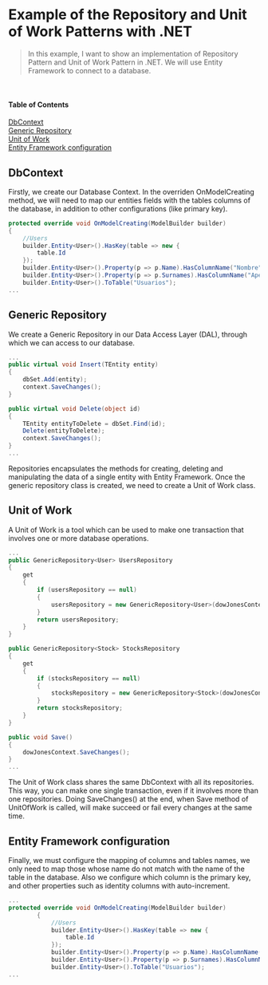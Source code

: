 # Example of the Repository and Unit of Work Patterns with .NET

> In this example, I want to show an implementation of Repository Pattern and Unit of Work Pattern in .NET. We will use Entity Framework to connect to a database.
<br/>


#### Table of Contents
[DbContext](#dbContext)<br/>
[Generic Repository](#generic-repository)<br/>
[Unit of Work](#unit-of-work)<br/>
[Entity Framework configuration](#entity-framework-configuration)
<br/>

## DbContext

Firstly, we create our Database Context.
In the overriden OnModelCreating method, we will need to map our entities fields with the tables columns of the database, in addition to other configurations (like primary key).

```c#
protected override void OnModelCreating(ModelBuilder builder)
{
    //Users
    builder.Entity<User>().HasKey(table => new {
        table.Id
    });
    builder.Entity<User>().Property(p => p.Name).HasColumnName("Nombre");
    builder.Entity<User>().Property(p => p.Surnames).HasColumnName("Apellidos");
    builder.Entity<User>().ToTable("Usuarios");
...
```

## Generic Repository

We create a Generic Repository in our Data Access Layer (DAL), through which we can access to our database.

```c#
...
public virtual void Insert(TEntity entity)
{
    dbSet.Add(entity);
    context.SaveChanges();
}

public virtual void Delete(object id)
{
    TEntity entityToDelete = dbSet.Find(id);
    Delete(entityToDelete);
    context.SaveChanges();
}
...
```
 
Repositories encapsulates the methods for creating, deleting and manipulating the data of a single entity with Entity Framework.
Once the generic repository class is created, we need to create a Unit of Work class.

## Unit of Work

A Unit of Work is a tool which can be used to make one transaction that involves one or more database operations.

```c#
...
public GenericRepository<User> UsersRepository
{
    get
    {
        if (usersRepository == null)
        {
            usersRepository = new GenericRepository<User>(dowJonesContext);
        }
        return usersRepository;
    }
}

public GenericRepository<Stock> StocksRepository
{
    get
    {
        if (stocksRepository == null)
        {
            stocksRepository = new GenericRepository<Stock>(dowJonesContext);
        }
        return stocksRepository;
    }
}

public void Save()
{
    dowJonesContext.SaveChanges();
}
...
```

The Unit of Work class shares the same DbContext with all its repositories. This way, you can make one single transaction, even if it involves more than one repositories. Doing SaveChanges() at the end, when Save method of UnitOfWork is called, will make succeed or fail every changes at the same time.

## Entity Framework configuration

Finally, we must configure the mapping of columns and tables names, we only need to map those whose name do not match with the name of the table in the database.
Also we configure which column is the primary key, and other properties such as identity columns with auto-increment.

```c#
...
protected override void OnModelCreating(ModelBuilder builder)
        {
            //Users
            builder.Entity<User>().HasKey(table => new {
                table.Id
            });
            builder.Entity<User>().Property(p => p.Name).HasColumnName("Nombre");
            builder.Entity<User>().Property(p => p.Surnames).HasColumnName("Apellidos");
            builder.Entity<User>().ToTable("Usuarios");
...
```
